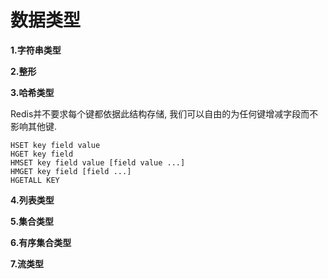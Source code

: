 # 数据类型

**1.字符串类型**

**2.整形**

**3.哈希类型**

Redis并不要求每个键都依据此结构存储, 我们可以自由的为任何键增减字段而不影响其他键.

```
HSET key field value
HGET key field
HMSET key field value [field value ...]
HMGET key field [field ...]
HGETALL KEY
```

**4.列表类型**

**5.集合类型**

**6.有序集合类型**

**7.流类型**